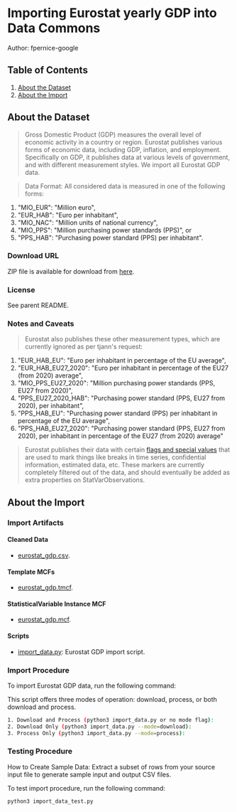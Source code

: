 # Importing Eurostat yearly GDP into Data Commons

Author: fpernice-google

## Table of Contents

1. [About the Dataset](#about-the-dataset)
1. [About the Import](#about-the-import)

## About the Dataset

> Gross Domestic Product (GDP) measures the overall level of economic activity in a country or region. Eurostat publishes various forms of economic data, including GDP, inflation, and employment. Specifically on GDP, it publishes data at various levels of government, and with different measurement styles. We import all Eurostat GDP data.

> Data Format: All considered data is measured in one of the following forms:

1. "MIO_EUR": "Million euro",
2. "EUR_HAB": "Euro per inhabitant",
3. "MIO_NAC": "Million units of national currency",
4. "MIO_PPS": "Million purchasing power standards (PPS)", or
5. "PPS_HAB": "Purchasing power standard (PPS) per inhabitant".

### Download URL

ZIP file is available for download from [here](https://ec.europa.eu/eurostat/api/dissemination/sdmx/2.1/data/nama_10r_3gdp/?format=TSV&compressed=true).

### License

See parent README.

### Notes and Caveats

> Eurostat also publishes these other measurement types, which are currently ignored as per tjann's request:

1. "EUR_HAB_EU": "Euro per inhabitant in percentage of the EU average",
1. "EUR_HAB_EU27_2020": "Euro per inhabitant in percentage of the EU27 (from 2020) average",
1. "MIO_PPS_EU27_2020": "Million purchasing power standards (PPS, EU27 from 2020)",
1. "PPS_EU27_2020_HAB": "Purchasing power standard (PPS, EU27 from 2020), per inhabitant",
1. "PPS_HAB_EU": "Purchasing power standard (PPS) per inhabitant in percentage of the EU average",
1. "PPS_HAB_EU27_2020": "Purchasing power standard (PPS, EU27 from 2020), per inhabitant in percentage of the EU27 (from 2020) average"

> Eurostat publishes their data with certain [flags and special values](https://ec.europa.eu/eurostat/data/database/information) that are used to mark things like breaks in time series, confidential information, estimated data, etc. These markers are currently completely filtered out of the data, and should eventually be added as extra properties on StatVarObservations.

## About the Import

### Import Artifacts

#### Cleaned Data

- [eurostat_gdp.csv](eurostat_gdp.csv).

#### Template MCFs

- [eurostat_gdp.tmcf](eurostat_gdp.tmcf).

#### StatisticalVariable Instance MCF

- [eurostat_gdp.mcf](eurostat_gdp.mcf).

#### Scripts

- [import_data.py](import_data.py): Eurostat GDP import script.

### Import Procedure

To import Eurostat GDP data, run the following command:


This script offers three modes of operation: download, process, or both download and process.

```bash
1. Download and Process (python3 import_data.py or no mode flag):
2. Download Only (python3 import_data.py --mode=download):
3. Process Only (python3 import_data.py --mode=process):
```

### Testing Procedure

How to Create Sample Data: Extract a subset of rows from your source input file to generate sample input and output CSV files.

To test import procedure, run the following command:

```
python3 import_data_test.py

```
